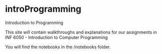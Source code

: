 # introProgramming
Introduction to Programming

This site will contain walkthroughs and explanations for our assignments in INF 6050 - Introduction to Computer Programming

You will find the notebooks in the /notebooks folder.
